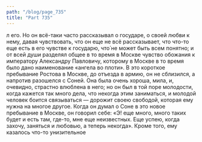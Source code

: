 ```yaml
---
path: "/blog/page_735"
title: "Part 735"
---
```


л его. Но он всё-таки часто рассказывал о государе, о своей любви к нему, давая чувствовать, что он еще не всё рассказывает, что что-то еще есть в его чувстве к государю, что́ не может быть всем понятно; и от всей души разделял общее в то время в Москве чувство обожания к императору Александру Павловичу, которому в Москве в то время было дано наименование «ангела во плоти».
В это короткое пребывание Ростова в Москве, до отъезда в армию, он не сблизился, а напротив разошелся с Соней. Она была очень хороша, мила, и, очевидно, страстно влюблена в него; но он был в той поре молодости, когда кажется так много дела, что некогда этим заниматься, и молодой человек боится связываться — дорожит своею свободой, которая ему нужна на многое другое. Когда он думал о Соне в это новое пребывание в Москве, он говорил себе: «Э! еще много, много таких будет и есть там, где-то, мне еще неизвестных. Еще успею, когда захочу, заняться и любовью, а теперь некогда». Кроме того, ему казалось что-то унизительное

